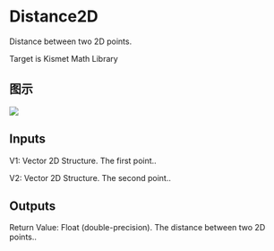 # Distance2D

Distance between two 2D points.

Target is Kismet Math Library

## 图示

![]($-20221218-19582682.png)

## Inputs

V1: Vector 2D Structure. The first point..

V2: Vector 2D Structure. The second point..  

## Outputs

Return Value: Float (double-precision). The distance between two 2D points..

